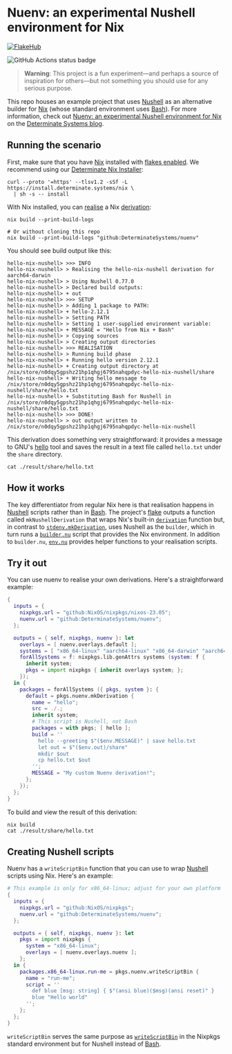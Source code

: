 # Nuenv: an experimental Nushell environment for Nix

[![FlakeHub](https://img.shields.io/endpoint?url=https://flakehub.com/f/DeterminateSystems/nuenv/badge)](https://flakehub.com/flake/DeterminateSystems/nuenv)

![GitHub Actions status badge](https://github.com/DeterminateSystems/nuenv/actions/workflows/ci.yml/badge.svg?branch=main)

> **Warning**: This project is a fun experiment&mdash;and perhaps a source of inspiration for others&mdash;but not something you should use for any serious purpose.

This repo houses an example project that uses [Nushell] as an alternative builder for [Nix] (whose standard environment uses [Bash]).
For more information, check out [Nuenv: an experimental Nushell environment for Nix][post] on the [Determinate Systems blog][blog].

## Running the scenario

First, make sure that you have [Nix] installed with [flakes enabled][flake].
We recommend using our [Determinate Nix Installer][dni]:

```shell
curl --proto '=https' --tlsv1.2 -sSf -L https://install.determinate.systems/nix \
  | sh -s -- install
```

With Nix installed, you can [realise] a Nix [derivation]:

```shell
nix build --print-build-logs

# Or without cloning this repo
nix build --print-build-logs "github:DeterminateSystems/nuenv"
```

You should see build output like this:

```shell
hello-nix-nushell> >>> INFO
hello-nix-nushell> > Realising the hello-nix-nushell derivation for aarch64-darwin
hello-nix-nushell> > Using Nushell 0.77.0
hello-nix-nushell> > Declared build outputs:
hello-nix-nushell> + out
hello-nix-nushell> >>> SETUP
hello-nix-nushell> > Adding 1 package to PATH:
hello-nix-nushell> + hello-2.12.1
hello-nix-nushell> > Setting PATH
hello-nix-nushell> > Setting 1 user-supplied environment variable:
hello-nix-nushell> + MESSAGE = "Hello from Nix + Bash"
hello-nix-nushell> > Copying sources
hello-nix-nushell> > Creating output directories
hello-nix-nushell> >>> REALISATION
hello-nix-nushell> > Running build phase
hello-nix-nushell> + Running hello version 2.12.1
hello-nix-nushell> + Creating output directory at /nix/store/n0dqy5gpshz21hp1qhgj6795nahqpdyc-hello-nix-nushell/share
hello-nix-nushell> + Writing hello message to /nix/store/n0dqy5gpshz21hp1qhgj6795nahqpdyc-hello-nix-nushell/share/hello.txt
hello-nix-nushell> + Substituting Bash for Nushell in /nix/store/n0dqy5gpshz21hp1qhgj6795nahqpdyc-hello-nix-nushell/share/hello.txt
hello-nix-nushell> >>> DONE!
hello-nix-nushell> > out output written to /nix/store/n0dqy5gpshz21hp1qhgj6795nahqpdyc-hello-nix-nushell
```

This derivation does something very straightforward: it provides a message to GNU's [hello] tool and saves the result in a text file called `hello.txt` under the `share` directory.

```shell
cat ./result/share/hello.txt
```

## How it works

The key differentiator from regular Nix here is that realisation happens in [Nushell] scripts rather than in [Bash].
The project's [flake] outputs a function called `mkNushellDerivation` that wraps Nix's built-in [`derivation`][derivation] function but, in contrast to [`stdenv.mkDerivation`][stdenv], uses Nushell as the `builder`, which in turn runs a [`builder.nu`](./builder.nu) script that provides the Nix environment.
In addition to `builder.nu`, [`env.nu`](./env.nu) provides helper functions to your realisation scripts.

## Try it out

You can use nuenv to realise your own derivations.
Here's a straightforward example:

```nix
{
  inputs = {
    nixpkgs.url = "github:NixOS/nixpkgs/nixos-23.05";
    nuenv.url = "github:DeterminateSystems/nuenv";
  };

  outputs = { self, nixpkgs, nuenv }: let
    overlays = [ nuenv.overlays.default ];
    systems = [ "x86_64-linux" "aarch64-linux" "x86_64-darwin" "aarch64-darwin" ];
    forAllSystems = f: nixpkgs.lib.genAttrs systems (system: f {
      inherit system;
      pkgs = import nixpkgs { inherit overlays system; };
    });
  in {
    packages = forAllSystems ({ pkgs, system }: {
      default = pkgs.nuenv.mkDerivation {
        name = "hello";
        src = ./.;
        inherit system;
        # This script is Nushell, not Bash
        packages = with pkgs; [ hello ];
        build = ''
          hello --greeting $"($env.MESSAGE)" | save hello.txt
          let out = $"($env.out)/share"
          mkdir $out
          cp hello.txt $out
        '';
        MESSAGE = "My custom Nuenv derivation!";
      };
    });
  };
}
```

To build and view the result of this derivation:

```shell
nix build
cat ./result/share/hello.txt
```

## Creating Nushell scripts

Nuenv has a `writeScriptBin` function that you can use to wrap [Nushell] scripts using Nix.
Here's an example:

```nix
# This example is only for x86_64-linux; adjust for your own platform
{
  inputs = {
    nixpkgs.url = "github:NixOS/nixpkgs";
    nuenv.url = "github:DeterminateSystems/nuenv";
  };

  outputs = { self, nixpkgs, nuenv }: let
    pkgs = import nixpkgs {
      system = "x86_64-linux";
      overlays = [ nuenv.overlays.nuenv ];
    };
  in {
    packages.x86_64-linux.run-me = pkgs.nuenv.writeScriptBin {
      name = "run-me";
      script = ''
        def blue [msg: string] { $"(ansi blue)($msg)(ansi reset)" }
        blue "Hello world"
      '';
    };
  };
}
```

`writeScriptBin` serves the same purpose as [`writeScriptBin`][writescriptbin] in the Nixpkgs standard environment but for Nushell instead of [Bash].

[bash]: https://gnu.org/software/bash
[blog]: https://determinate.systems/posts
[derivation]: https://zero-to-nix.com/concepts/derivations
[dni]: https://github.com/DeterminateSystems/nix-installer
[flake]: https://zero-to-nix.com/concepts/flakes
[hello]: https://gnu.org/software/hello
[nix]: https://nixos.org
[nushell]: https://nushell.sh
[post]: https://determinate.systems/posts/nuenv
[realise]: https://zero-to-nix.com/concepts/realisation
[stdenv]: https://ryantm.github.io/nixpkgs/stdenv/stdenv
[writescriptbin]: https://ryantm.github.io/nixpkgs/builders/trivial-builders/#trivial-builder-writeText
